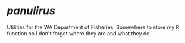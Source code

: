 # *panulirus*
Utilities for the WA Department of Fisheries. Somewhere to store my R function so I don't forget where they are and what they do.
